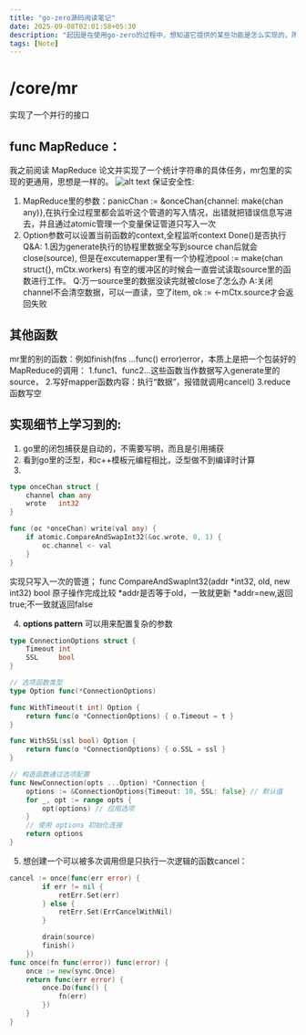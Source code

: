 ```yaml
---
title: "go-zero源码阅读笔记"
date: 2025-09-08T02:01:58+05:30
description: "起因是在使用go-zero的过程中，想知道它提供的某些功能是怎么实现的，所以打算看看，未来也会继续更新。"
tags: [Note]
---
```

# /core/mr
实现了一个并行的接口
## func MapReduce：
我之前阅读 MapReduce 论文并实现了一个统计字符串的具体任务，mr包里的实现的更通用，思想是一样的。
![alt text](Untitled-2025-04-17-1257.png)
保证安全性: 
1. MapReduce里的参数：panicChan := &onceChan{channel: make(chan any)},在执行全过程里都会监听这个管道的写入情况，出错就把错误信息写进去，并且通过atomic管理一个变量保证管道只写入一次
2. Option参数可以设置当前函数的context,全程监听context Done()是否执行
Q&A: 
1.因为generate执行的协程里数据全写到source chan后就会close(source),
但是在excutemapper里有一个协程池pool := make(chan struct{}, mCtx.workers)
有空的缓冲区的时候会一直尝试读取source里的函数进行工作。
Q:万一source里的数据没读完就被close了怎么办
A:关闭channel不会清空数据，可以一直读，空了item, ok := <-mCtx.source才会返回失败
## 其他函数
mr里的别的函数：例如finish(fns ...func() error)error，本质上是把一个包装好的MapReduce的调用：
 1.func1、func2...这些函数当作数据写入generate里的source，
 2.写好mapper函数内容：执行“数据”，报错就调用cancel()
 3.reduce函数写空

## 实现细节上学习到的:
1. go里的闭包捕获是自动的，不需要写明，而且是引用捕获
2. 看到go里的泛型，和c++模板元编程相比，泛型做不到编译时计算
3. 
```go
type onceChan struct {
	channel chan any
	wrote   int32
}

func (oc *onceChan) write(val any) {
	if atomic.CompareAndSwapInt32(&oc.wrote, 0, 1) {
		oc.channel <- val
	}
}
```
实现只写入一次的管道；
func CompareAndSwapInt32(addr *int32, old, new int32) bool
原子操作完成比较 *addr是否等于old，一致就更新 *addr=new,返回true;不一致就返回false

4. **options pattern** 可以用来配置复杂的参数
```go
type ConnectionOptions struct {
    Timeout int
    SSL     bool
}

// 选项函数类型
type Option func(*ConnectionOptions)

func WithTimeout(t int) Option {
    return func(o *ConnectionOptions) { o.Timeout = t }
}

func WithSSL(ssl bool) Option {
    return func(o *ConnectionOptions) { o.SSL = ssl }
}

// 构造函数通过选项配置
func NewConnection(opts ...Option) *Connection {
    options := &ConnectionOptions{Timeout: 10, SSL: false} // 默认值
    for _, opt := range opts {
        opt(options) // 应用选项
    }
    // 使用 options 初始化连接
    return options
}
```
5. 想创建一个可以被多次调用但是只执行一次逻辑的函数cancel：
```go
cancel := once(func(err error) {
		if err != nil {
			retErr.Set(err)
		} else {
			retErr.Set(ErrCancelWithNil)
		}

		drain(source)
		finish()
	})
func once(fn func(error)) func(error) {
	once := new(sync.Once)
	return func(err error) {
		once.Do(func() {
			fn(err)
		})
	}
}
```

